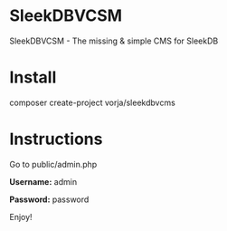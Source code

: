 # SleekDBVCSM
 SleekDBVCSM - The missing & simple CMS for SleekDB
 
# Install
composer create-project vorja/sleekdbvcms

# Instructions
Go to public/admin.php

**Username:** admin

**Password:** password

Enjoy!
